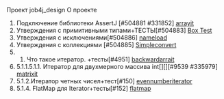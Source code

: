 Проект job4j_design
О проекте
1. Подключение библиотеки AssertJ [#504881 #331852]
[arrayit](https://github.com/as310788/-job4j_design/commit/0ed5391ed33e34cc891da74354fbc7d18067245a)
2. Утверждения с примитивными типами+ТЕСТЫ[#504883]
[Box Test](https://github.com/as310788/-job4j_design/blob/master/images/BoxTest.png)
3. Утверждения с исключениями[#504886] 
[nameload](https://github.com/as310788/-job4j_design/commit/ecc13121a3d6381e11d0a3e11f662f46c7c99660)
4. Утверждения с коллекциями [#504885]
[Simpleconvert](https://github.com/as310788/-job4j_design/blob/master/images/Simpleconvert.png)
5. 1. Что такое итератор. +тесты[#4951]
[backwardarrait](https://github.com/as310788/-job4j_design/commit/b13254550450894909fa54abfc67ca7fce895cbd)
6. 5.1.1.5.1.1. Итератор для двухмерного массива int[][][#9539 #335979]
[matrixit](https://github.com/as310788/-job4j_design/commit/b8af2cbeba64ab701de82851a620d6f58124d71c)
7. 5.1.2.Итератор четных чисел+тест[#150]
[evennumberiterator](https://github.com/as310788/-job4j_design/commit/2b6b402b4c8a6aef6bc1028b27f014dc3799f511)
8. 5.1.4. FlatMap для Iterator<Iterator>+тесты[#152]
[flatmap](https://github.com/as310788/-job4j_design/commit/ae86895ded153f39da39c14a729e4c395577b814)